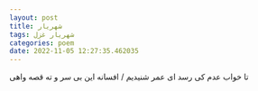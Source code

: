 ```yaml
---
layout: post
title: شهریار
tags: شهریار غزل
categories: poem
date: 2022-11-05 12:27:35.462035
---
```


تا خواب عدم کی رسد ای عمر شنیدیم / افسانه این بی سر و ته قصه واهی